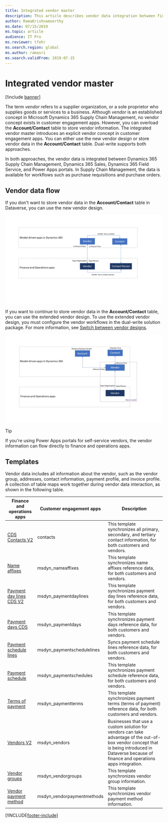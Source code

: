 ```yaml
---
title: Integrated vendor master
description: This article describes vendor data integration between finance and operations apps and Dataverse.
author: RamaKrishnamoorthy 
ms.date: 07/15/2019
ms.topic: article
audience: IT Pro
ms.reviewer: tfehr
ms.search.region: global
ms.author: ramasri
ms.search.validFrom: 2019-07-15
---
```


# Integrated vendor master

[!include [banner](../../includes/banner.md)]



The term *vendor* refers to a supplier organization, or a sole proprietor who supplies goods or services to a business. Although *vendor* is an established concept in Microsoft Dynamics 365 Supply Chain Management, no vendor concept exists in customer engagement apps. However, you can overload the **Account/Contact** table to store vendor information. The integrated vendor master introduces an explicit vendor concept in customer engagement apps. You can either use the new vendor design or store vendor data in the **Account/Contact** table. Dual-write supports both approaches.

In both approaches, the vendor data is integrated between Dynamics 365 Supply Chain Management, Dynamics 365 Sales, Dynamics 365 Field Service, and Power Apps portals. In Supply Chain Management, the data is available for workflows such as purchase requisitions and purchase orders.

## Vendor data flow

If you don't want to store vendor data in the **Account/Contact** table in Dataverse, you can use the new vendor design.

![Vendor data flow.](media/dual-write-vendor-data-flow.png)

If you want to continue to store vendor data in the **Account/Contact** table, you can use the extended vendor design. To use the extended vendor design, you must configure the vendor workflows in the dual-write solution package. For more information, see [Switch between vendor designs](../../../fin-ops/data-entities/vendor-switch.md).

![Extended vendor data flow.](media/dual-write-vendor-detail.jpg)

> [!TIP]
> If you're using Power Apps portals for self-service vendors, the vendor information can flow directly to finance and operations apps.

## Templates

Vendor data includes all information about the vendor, such as the vendor group, addresses, contact information, payment profile, and invoice profile. A collection of table maps work together during vendor data interaction, as shown in the following table.

Finance and operations apps | Customer engagement apps     | Description
----------------------------|-----------------------------|------------
[CDS Contacts V2](mapping-reference.md#115) | contacts | This template synchronizes all primary, secondary, and tertiary contact information, for both customers and vendors.
[Name affixes](mapping-reference.md#155) | msdyn_nameaffixes | This template synchronizes name affixes reference data, for both customers and vendors.
[Payment day lines CDS V2](mapping-reference.md#157) | msdyn_paymentdaylines | This template synchronizes payment day lines reference data, for both customers and vendors.
[Payment days CDS](mapping-reference.md#158) | msdyn_paymentdays | This template synchronizes payment days reference data, for both customers and vendors.
[Payment schedule lines](mapping-reference.md#159) | msdyn_paymentschedulelines | Syncs payment schedule lines reference data, for both customers and vendors.
[Payment schedule](mapping-reference.md#160) | msdyn_paymentschedules | This template synchronizes payment schedule reference data, for both customers and vendors.
[Terms of payment](mapping-reference.md#161) | msdyn_paymentterms | This template synchronizes payment terms (terms of payment) reference data, for both customers and vendors.
[Vendors V2](mapping-reference.md#202) | msdyn_vendors | Businesses that use a custom solution for vendors can take advantage of the out-of-box vendor concept that is being introduced in Dataverse because of finance and operations apps integration.
[Vendor groups](mapping-reference.md#200) | msdyn_vendorgroups | This template synchronizes vendor group information.
[Vendor payment method](mapping-reference.md#201) | msdyn_vendorpaymentmethods | This template synchronizes vendor payment method information.

[!INCLUDE[footer-include](../../../../includes/footer-banner.md)]

